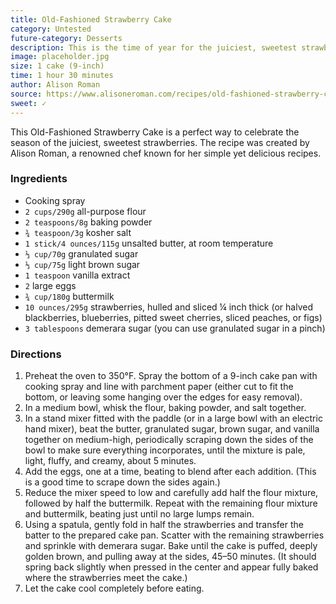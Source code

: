 ```yaml
---
title: Old-Fashioned Strawberry Cake
category: Untested
future-category: Desserts
description: This is the time of year for the juiciest, sweetest strawberries, and there’s no better application than this easy, delicious cake.
image: placeholder.jpg
size: 1 cake (9-inch)
time: 1 hour 30 minutes
author: Alison Roman
source: https://www.alisoneroman.com/recipes/old-fashioned-strawberry-cake
sweet: ✓
---
```


This Old-Fashioned Strawberry Cake is a perfect way to celebrate the season of the juiciest, sweetest strawberries. The recipe was created by Alison Roman, a renowned chef known for her simple yet delicious recipes.

### Ingredients

* Cooking spray
* `2 cups/290g` all-purpose flour
* `2 teaspoons/8g` baking powder
* `¾ teaspoon/3g` kosher salt
* `1 stick/4 ounces/115g` unsalted butter, at room temperature
* `⅓ cup/70g` granulated sugar
* `⅓ cup/75g` light brown sugar
* `1 teaspoon` vanilla extract
* `2` large eggs
* `¾ cup/180g` buttermilk
* `10 ounces/295g` strawberries, hulled and sliced ¼ inch thick (or halved blackberries, blueberries, pitted sweet cherries, sliced peaches, or figs)
* `3 tablespoons` demerara sugar (you can use granulated sugar in a pinch)

### Directions

1. Preheat the oven to 350°F. Spray the bottom of a 9-inch cake pan with cooking spray and line with parchment paper (either cut to fit the bottom, or leaving some hanging over the edges for easy removal). 
2. In a medium bowl, whisk the flour, baking powder, and salt together. 
3. In a stand mixer fitted with the paddle (or in a large bowl with an electric hand mixer), beat the butter, granulated sugar, brown sugar, and vanilla together on medium-high, periodically scraping down the sides of the bowl to make sure everything incorporates, until the mixture is pale, light, fluffy, and creamy, about 5 minutes. 
4. Add the eggs, one at a time, beating to blend after each addition. (This is a good time to scrape down the sides again.) 
5. Reduce the mixer speed to low and carefully add half the flour mixture, followed by half the buttermilk. Repeat with the remaining flour mixture and buttermilk, beating just until no large lumps remain. 
6. Using a spatula, gently fold in half the strawberries and transfer the batter to the prepared cake pan. Scatter with the remaining strawberries and sprinkle with demerara sugar. Bake until the cake is puffed, deeply golden brown, and pulling away at the sides, 45–50 minutes. (It should spring back slightly when pressed in the center and appear fully baked where the strawberries meet the cake.) 
7. Let the cake cool completely before eating.